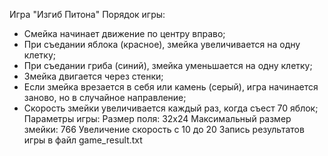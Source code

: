 Игра "Изгиб Питона"
Порядок игры:
- Смейка начинает движение по центру вправо;
- При съедании яблока (красное), змейка увеличивается на одну клетку;
- При съедании гриба (синий), змейка уменьшается на одну клетку;
- Змейка двигается через стенки;
- Если змейка врезается в себя или камень (серый), игра начинается заново, но в случайное направление;
- Скорость змейки увеличивается каждый раз, когда съест 70 яблок;
Параметры игры:
Размер поля: 32х24
Максимальный размер змейки: 766
Увеличение скорость с 10 до 20
Запись результатов игры в файл game_result.txt